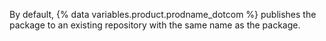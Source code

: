 By default, {% data variables.product.prodname_dotcom %} publishes the package to an existing repository with the same name as the package.
